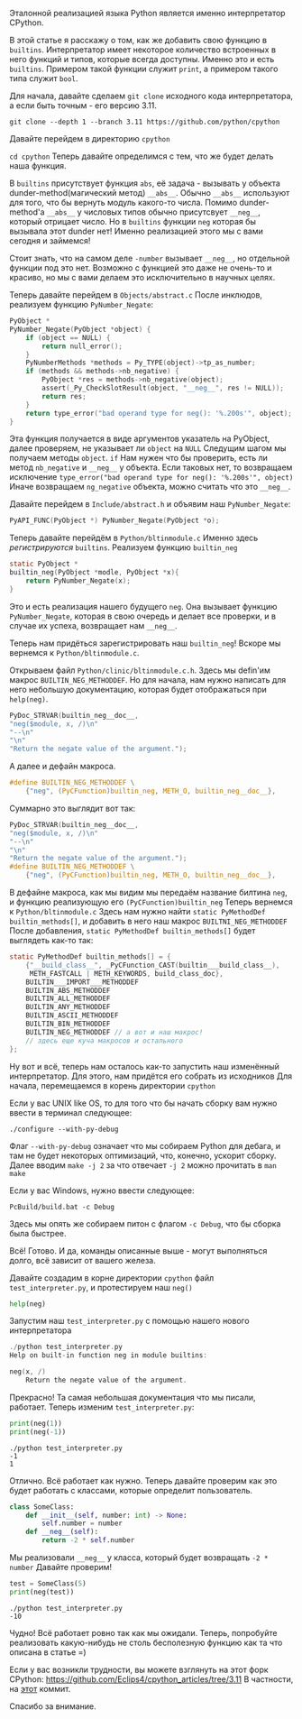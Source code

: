 Эталонной реализацией языка Python является именно
интерпретатор CPython.

В этой статье я расскажу о том, как же добавить
свою функцию в `builtins`.
Интерпретатор имеет некоторое количество встроенных в него функций и типов,
которые всегда доступны. Именно это и есть `builtins`.
Примером такой функции служит `print`, а примером такого типа служит `bool`.


Для начала, давайте сделаем `git clone` исходного кода интерпретатора, а если быть точным - его версию 3.11.

`git clone --depth 1 --branch 3.11 https://github.com/python/cpython`

Давайте перейдем в директорию `cpython`

`cd cpython`
Теперь давайте определимся с тем, что же будет делать наша функция.

В `builtins` присутствует функция `abs`, её задача - вызывать у объекта dunder-method(магический метод)
`__abs__`. Обычно `__abs__` используют для того, что бы вернуть модуль какого-то числа.
Помимо dunder-method'a `__abs__` у числовых типов обычно присутсвует `__neg__`, который отрицает число.
Но в `builtins` функции `neg` которая бы вызывала этот dunder нет!
Именно реализацией этого мы с вами сегодня и займемся!

Стоит знать, что на самом деле `-number` вызывает `__neg__`, но отдельной функции под это нет.
Возможно с функцией это даже не очень-то и красиво, но мы с вами делаем это исключительно в научных целях.

Теперь давайте перейдем в `Objects/abstract.c`
После инклюдов, реализуем функцию `PyNumber_Negate`:
```c
PyObject *
PyNumber_Negate(PyObject *object) {
    if (object == NULL) {
        return null_error();
    }
    PyNumberMethods *methods = Py_TYPE(object)->tp_as_number;
    if (methods && methods->nb_negative) {
        PyObject *res = methods->nb_negative(object);
        assert(_Py_CheckSlotResult(object, "__neg__", res != NULL));
        return res;
    }
    return type_error("bad operand type for neg(): '%.200s'", object);
}
```
Эта функция получается в виде аргументов указатель на PyObject,
далее проверяем, не указывает ли `object` на `NULL`
Следущим шагом мы получаем методы `object`.
`if` Нам нужен что бы проверить, есть ли метод `nb_negative` и `__neg__` у объекта.
Если таковых нет, то возвращаем исключение `type_error("bad operand type for neg(): '%.200s'", object)
`
Иначе возвращаем `ng_negative` объекта, можно считать что это `__neg__`.

Давайте перейдем в `Include/abstract.h`
и объявим наш `PyNumber_Negate`:
```c
PyAPI_FUNC(PyObject *) PyNumber_Negate(PyObject *o);
```

Теперь давайте перейдём в `Python/bltinmodule.c`
Именно здесь <em>регистрируются</em> `builtins`.
Реализуем функцию `builtin_neg`
```c
static PyObject *
builtin_neg(PyObject *modle, PyObject *x){
    return PyNumber_Negate(x);
}
```
Это и есть реализация нашего будущего `neg`.
Она вызывает функцию `PyNumber_Negate`, которая в свою очередь и делает все проверки, и в случае их успеха, возвращает
нам `__neg__`.

Теперь нам придёться зарегистрировать наш `builtin_neg`! Вскоре мы вернемся к `Python/bltinmodule.c`.

Открываем файл `Python/clinic/bltinmodule.c.h`.
Здесь мы defin'им макрос `BUILTIN_NEG_METHODDEF`.
Но для начала, нам нужно написать для него небольшую документацию, которая будет отображаться при `help(neg)`.
```c
PyDoc_STRVAR(builtin_neg__doc__,
"neg($module, x, /)\n"
"--\n"
"\n"
"Return the negate value of the argument.");
```
А далее и дефайн макроса.
```c
#define BUILTIN_NEG_METHODDEF \
    {"neg", (PyCFunction)builtin_neg, METH_O, builtin_neg__doc__},
```

Суммарно это выглядит вот так:
```c
PyDoc_STRVAR(builtin_neg__doc__,
"neg($module, x, /)\n"
"--\n"
"\n"
"Return the negate value of the argument.");
#define BUILTIN_NEG_METHODDEF \
    {"neg", (PyCFunction)builtin_neg, METH_O, builtin_neg__doc__},
```
В дефайне макроса, как мы видим мы передаём название билтина `neg`, и функцию реализующую его `(PyCFunction)builtin_neg`
Теперь вернемся к `Python/bltinmodule.c`
Здесь нам нужно найти `static PyMethodDef builtin_methods[]`, и добавить в него наш макрос `BUILTNI_NEG_METHODDEF`
После добавления, `static PyMethodDef builtin_methods[]` будет выглядеть как-то так:
```c
static PyMethodDef builtin_methods[] = {
    {"__build_class__", _PyCFunction_CAST(builtin___build_class__),
     METH_FASTCALL | METH_KEYWORDS, build_class_doc},
    BUILTIN___IMPORT___METHODDEF
    BUILTIN_ABS_METHODDEF
    BUILTIN_ALL_METHODDEF
    BUILTIN_ANY_METHODDEF
    BUILTIN_ASCII_METHODDEF
    BUILTIN_BIN_METHODDEF
    BUILTIN_NEG_METHODDEF // а вот и наш макрос!
    // здесь еще куча макросов и остального
};
```
Ну вот и всё, теперь нам осталось как-то запустить наш изменённый интерпретатор.
Для этого, нам придётся его собрать из исходников
Для начала, перемещаемся в корень директории `cpython`

Если у вас UNIX like OS, то для того что бы начать сборку вам нужно ввести в терминал следующее:
```
./configure --with-py-debug
```
Флаг `--with-py-debug` означает что мы собираем Python для дебага, и там не будет некоторых оптимизаций, что, конечно, ускорит сборку.
Далее вводим `make -j 2` за что отвечает `-j 2` можно прочитать в `man make`

Если у вас Windows, нужно ввести следующее:
```
PcBuild/build.bat -c Debug
```
Здесь мы опять же собираем питон с флагом `-c Debug`, что бы сборка была быстрее.

Всё! Готово. И да, команды описанные выше - могут выполняться долго, всё зависит от вашего железа.

Давайте создадим в корне директории `cpython` файл `test_interpreter.py`, и протестируем наш `neg()`

```python
help(neg)
```
Запустим наш `test_interpreter.py` с помощью нашего нового интерпретатора
```c
./python test_interpreter.py
Help on built-in function neg in module builtins:

neg(x, /)
    Return the negate value of the argument.

```
Прекрасно! Та самая небольшая документация что мы писали, работает.
Теперь изменим `test_interpreter.py`:
```python
print(neg(1))
print(neg(-1))
```
```
./python test_interpreter.py
-1
1
```
Отлично. Всё работает как нужно. Теперь давайте проверим как это будет работать
с классами, которые определит пользователь.
```python
class SomeClass:
    def __init__(self, number: int) -> None:
        self.number = number
    def __neg__(self):
        return -2 * self.number
```
Мы реализовали `__neg__` у класса, который будет возвращать `-2 * number`
Давайте проверим!

```python
test = SomeClass(5)
print(neg(test))
```
```
./python test_interpreter.py
-10
```
Чудно! Всё работает ровно так как мы ожидали.
Теперь, попробуйте реализовать какую-нибудь не столь бесполезную функцию как та что описана в статье =)

Если у вас возникли трудности, вы можете взглянуть на этот форк CPython: https://github.com/Eclips4/cpython_articles/tree/3.11
В частности, на [этот](https://github.com/Eclips4/cpython_articles/commit/97965a553096e1e6121ec032ab26a2794a40f315) коммит.

Спасибо за внимание.